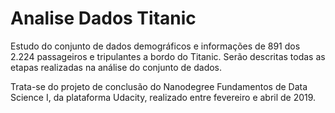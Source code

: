 # Analise Dados Titanic
Estudo do conjunto de dados demográficos e informações de 891 dos 2.224 passageiros e tripulantes a bordo do Titanic. Serão descritas todas as etapas realizadas na análise do conjunto de dados.

Trata-se do projeto de conclusão do Nanodegree Fundamentos de Data Science I, da plataforma Udacity, realizado entre fevereiro e abril de 2019.
